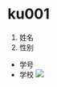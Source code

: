 # ku001
1.  姓名
1.  性别
*  学号
*  学校
![](https://qgt-style.oss-cn-hangzhou.aliyuncs.com/newcoursep4/g1/g1-2-2/tenor.gif)
